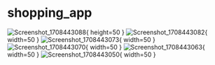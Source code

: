 # shopping_app
 
![Screenshot_1708443088](https://github.com/aqilgits/shopping_app/assets/98644927/53badb8d-e725-4547-9380-174f728e7374){ height=50 }
![Screenshot_1708443082](https://github.com/aqilgits/shopping_app/assets/98644927/83b2c102-e062-4863-8e74-a0da46f930b6){ width=50 }
![Screenshot_1708443073](https://github.com/aqilgits/shopping_app/assets/98644927/833e0a51-e6eb-4b90-829c-8d9be9a4bfc7){ width=50 }
![Screenshot_1708443070](https://github.com/aqilgits/shopping_app/assets/98644927/2ad8dcfe-3998-44ed-8ffa-c226536f2efd){ width=50 }
![Screenshot_1708443063](https://github.com/aqilgits/shopping_app/assets/98644927/8ee1a9f3-c174-49ca-ac2f-f920a22179a9){ width=50 }
![Screenshot_1708443050](https://github.com/aqilgits/shopping_app/assets/98644927/f77338ea-be83-4008-a25f-f3dff8d33dbd){ width=50 }
